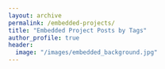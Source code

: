 ```yaml
---
layout: archive
permalink: /embedded-projects/
title: "Embedded Project Posts by Tags"
author_profile: true
header:
  image: "/images/embedded_background.jpg"
---
```

